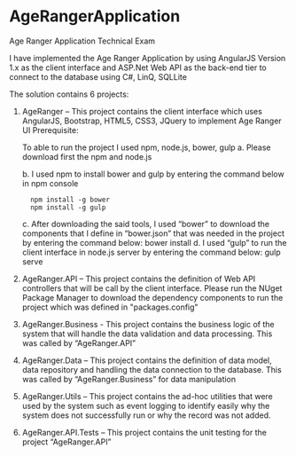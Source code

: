# AgeRangerApplication
Age Ranger Application Technical Exam

I have implemented the Age Ranger Application by using AngularJS Version 1.x as the client interface and ASP.Net Web API as the back-end tier to connect to the database using C#, LinQ, SQLLite

The solution contains 6 projects:

1.	AgeRanger – This project contains the client interface which uses AngularJS, Bootstrap, HTML5, CSS3, JQuery to implement Age Ranger UI
  Prerequisite:
  
    To able to run the project I used npm, node.js, bower, gulp
      a.	Please download first the npm and node.js
      
      b.	I used npm to install bower and gulp by entering the command below in npm console
      
          npm install -g bower          
          npm install -g gulp
          
      c.	After downloading the said tools, I used “bower” to download the components that I define in “bower.json” that was needed in the project by entering the command below:
          bower install
      d.	I used “gulp” to run the client interface in node.js server by entering the command below:
          gulp serve
2.	AgeRanger.API – This project contains the definition of Web API controllers that will be call by the client interface.  Please run the NUget Package Manager to download the dependency components to run the project which was defined in "packages.config"
3.	AgeRanger.Business - This project contains the business logic of the system that will handle the data validation and data processing. This was called by “AgeRanger.API”
4.	AgeRanger.Data – This project contains the definition of data model, data repository and handling the data connection to the database. This was called by “AgeRanger.Business” for data manipulation
5.	AgeRanger.Utils – This project contains the ad-hoc utilities that were used by the system such as event logging to identify easily why the system does not successfully run or why the record was not added.
6.	AgeRanger.API.Tests – This project contains the unit testing for the project “AgeRanger.API”
